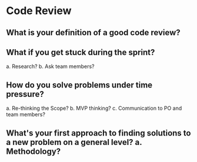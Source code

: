 # Code Review

## What is your definition of a good code review?

## What if you get stuck during the sprint?
a. Research?
b. Ask team members?

## How do you solve problems under time pressure?
a. Re-thinking the Scope?
b. MVP thinking?
c. Communication to PO and team members?

## What's your first approach to finding solutions to a new problem on a general level? a. Methodology?
